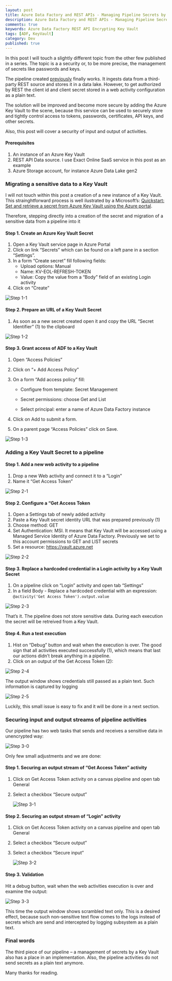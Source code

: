 ```yaml
---
layout: post
title: Azure Data Factory and REST APIs - Managing Pipeline Secrets by a Key Vault
description: Azure Data Factory and REST APIs - Managing Pipeline Secrets by a Key Vault
comments: true
keywords: Azure Data Factory REST API Encrypting Key Vault
tags: [ADF, KeyVault]
category: Dev
published: true 
---
```




In this post I will touch a slightly different topic from the other few published in a series. The topic is a a security or, to be more precise, the management of secrets like passwords and keys.

The pipeline created <a href="/2019/adfv2-rest-api-part3-mapping-pagination">previously</a> finally works. It ingests data from a third-party REST source and stores it in a data lake. However, to get authorized by REST the client id and client secret stored in a web activity configuration as a plain text.

The solution will be improved and become more secure by adding the Azure Key Vault to the scene, because this service can be used to securely store and tightly control access to tokens, passwords, certificates, API keys, and other secrets.

Also, this post will cover a security of input and output of activities.

#### Prerequisites

 1. An instance of an Azure Key Vault
 2.	REST API Data source. I use Exact Online SaaS service in this post as an example
 3.	Azure Storage account, for instance Azure Data Lake gen2


### Migrating a sensitive data to a Key Vault

I will not touch within this post a creation of a new instance of a Key Vault. This strainghtforward process is well ilustrated by a Microsoft’s: <a href="https://docs.microsoft.com/en-us/azure/key-vault/quick-create-portal" target="_blank">Quickstart: Set and retrieve a secret from Azure Key Vault using the Azure portal</a>.

Therefore, stepping directly into a creation of the secret and migration of a sensitive data from a pipeline into it

#### Step 1. Create an Azure Key Vault Secret

 1.	Open a Key Vault service page in Azure Portal
 2.	Click on link “Secrets” which can be found on a  left pane in a section “Settings”.
 3.	In a form “Create secret” fill following fields:
     -	Upload options: Manual
     -	Name: KV-EOL-REFRESH-TOKEN
     -	Value: Copy the value from a “Body” field of an existing Login activity
 4.	Click on “Create”  

 <img src="/assets/images/posts/adf-rest-p4/step1-1.png" alt="Step 1-1" /> 
 
#### Step 2. Prepare an URL of a Key Vault Secret

 1.	As soon as a new secret created open it and copy the URL “Secret Identifier” (1) to the clipboard

<img src="/assets/images/posts/adf-rest-p4/step1-2.png" alt="Step 1-2" /> 

#### Step 3. Grant access of ADF to a Key Vault

 1.	Open “Access Policies”
 2.	Click on “+ Add Access Policy”
 3.	On a form “Add access policy” fill:

     -	Configure from template: Secret Management

     -	Secret permissions: choose Get and List

     -	Select principal: enter a name of Azure Data Factory instance

 4.	Click on Add to submit a form.

 5.	On a parent page “Access Policies” click on Save.

  <img src="/assets/images/posts/adf-rest-p4/step1-3.png" alt="Step 1-3" /> 



### Adding a Key Vault Secret to a pipeline

#### Step 1. Add a new web activity to a pipeline
 1.	Drop a new Web activity and connect it to a “Login”
 2.	Name it “Get Access Token”

 <img src="/assets/images/posts/adf-rest-p4/step2-1.png" alt="Step 2-1" /> 
 
#### Step 2. Configure a  “Get Access Token
 1.	Open a Settings tab of newly added activity
 2.	Paste a Key Vault secret identity URL that was prepared previously (1)
 3.	Choose method: GET
 4.	Set Authentication: MSI. It means that Key Vault will be accessed using a Managed Service Identity of Azure Data Factory. Previously we set to this account permissions to GET and LIST secrets
 5.	Set a resource: https://vault.azure.net
 
 <img src="/assets/images/posts/adf-rest-p4/step2-2.png" alt="Step 2-2" /> 

#### Step 3. Replace a hardcoded credential in a Login activity by a Key Vault Secret
 1.	On a pipeline click on “Login” activity and open tab “Settings”
 2.	In a field Body - Replace a hardcoded credential with an expression: ```@activity('Get Access Token').output.value```
 

<img src="/assets/images/posts/adf-rest-p4/step2-3.png" alt="Step 2-3" /> 

<br /> 

That’s it. The pipeline does not store sensitive data. During each execution the secret will be retreived from a Key Vault.

#### Step 4. Run a test execution

 1.	Hist on “Debug” button and wait when the execution is over. The good sign that all activities executed successfully (1), which means that last our actions didn’t break anything in a pipeline.
 2.	Click on an output of the Get Access Token (2):

<img src="/assets/images/posts/adf-rest-p4/step2-4.png" alt="Step 2-4" /> 

The output window shows credentials still passed as a plain text. Such information is captured by logging

<img src="/assets/images/posts/adf-rest-p4/step2-5.png" alt="Step 2-5" /> 

Luckily, this small issue is easy to fix and it will be done in a next section. 



### Securing input and output streams of pipeline activities

Our pipeline has two web tasks that sends and receives a sensitive data in unencrypted way: 

  <img src="/assets/images/posts/adf-rest-p4/step3-0.png" alt="Step 3-0" /> 

Only few small adjustments and we are done: 

#### Step 1. Securing an output stream of “Get Access Token” activity
 1.	Click on Get Access Token activity on a canvas pipeline and open tab General
 2.	Select a checkbox “Secure output”
 
    <img src="/assets/images/posts/adf-rest-p4/step3-1.png" alt="Step 3-1" /> 

#### Step 2. Securing an output stream of “Login” activity
 1.	Click on Get Access Token activity on a canvas pipeline and open tab General
 2.	Select a checkbox “Secure output”
 3.	Select a checkbox “Secure input”

     <img src="/assets/images/posts/adf-rest-p4/step3-2.png" alt="Step 3-2" /> 
#### Step 3. Validation

Hit a debug button, wait when the web activities execution is over and examine the output:

<img src="/assets/images/posts/adf-rest-p4/step3-3.png" alt="Step 3-3" /> 
 
This time the output window shows scrambled text only. This is a desired effect, because such non-sensitive text flow comes to the logs instead of secrets which are send and intercepted by logging subsystem as a plain text.


### Final words

The third piece of our pipeline – a management of secrets by a Key Vault also has a place in an implementation. Also, the pipeline activities  do not send secrets as a plain text anymore.

Many thanks for reading.





